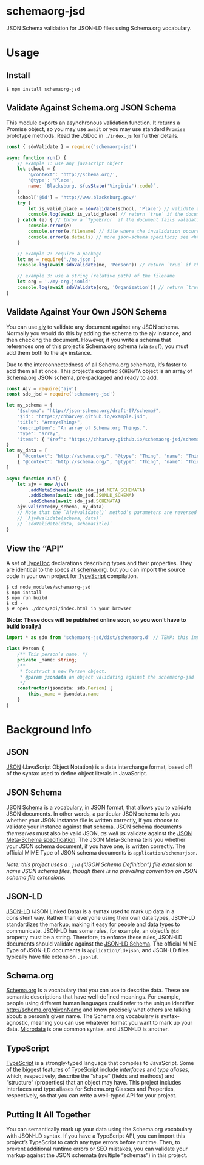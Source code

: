 # schemaorg-jsd
JSON Schema validation for JSON-LD files using Schema.org vocabulary.


# Usage

## Install
```
$ npm install schemaorg-jsd
```

## Validate Against Schema.org JSON Schema

This module exports an asynchronous validation function.
It returns a Promise object, so you may use `await` or you may use standard `Promise` prototype methods.
Read the JSDoc in `./index.js` for further details.

```js
const { sdoValidate } = require('schemaorg-jsd')

async function run() {
	// example 1: use any javascript object
	let school = {
		'@context': 'http://schema.org/',
		'@type': 'Place',
		name: `Blacksburg, ${usState('Virginia').code}`,
	}
	school['@id'] = 'http://www.blacksburg.gov/'
	try {
		let is_valid_place = sdoValidate(school, 'Place') // validate against the 'Place' schema
		console.log(await is_valid_place) // return `true` if the document passes validation
	} catch (e) { // throw a `TypeError` if the document fails validation
		console.error(e)
		console.error(e.filename) // file where the invalidation occurred
		console.error(e.details) // more json-schema specifics; see <https://github.com/epoberezkin/ajv#validation-errors>
	}

	// example 2: require a package
	let me = require('./me.json')
	console.log(await sdoValidate(me, 'Person')) // return `true` if the document passes validation

	// example 3: use a string (relative path) of the filename
	let org = './my-org.jsonld'
	console.log(await sdoValidate(org, 'Organization')) // return `true` if the document passes validation
}
```


## Validate Against Your Own JSON Schema
You can use [ajv](https://www.npmjs.com/package/ajv) to validate any document against any JSON schema.
Normally you would do this by adding the schema to the ajv instance, and then checking the document.
However, if you write a schema that references one of this project’s Schema.org schema (via `$ref`),
you must add them both to the ajv instance.

Due to the interconnectedness of all Schema.org schemata, it’s faster to add them all at once.
This project’s exported `SCHEMATA` object is an array of Schema.org JSON schema,
pre-packaged and ready to add.
```js
const Ajv = require('ajv')
const sdo_jsd = require('schemaorg-jsd')

let my_schema = {
	"$schema": "http://json-schema.org/draft-07/schema#",
	"$id": "https://chharvey.github.io/example.jsd",
	"title": "Array<Thing>",
	"description": "An array of Schema.org Things.",
	"type": "array",
	"items": { "$ref": "https://chharvey.github.io/schemaorg-jsd/schema/Thing.jsd" }
}
let my_data = [
	{ "@context": "http://schema.org/", "@type": "Thing", "name": "Thing 1" },
	{ "@context": "http://schema.org/", "@type": "Thing", "name": "Thing 2" }
]

async function run() {
	let ajv = new Ajv()
		.addMetaSchema(await sdo_jsd.META_SCHEMATA)
		.addSchema(await sdo_jsd.JSONLD_SCHEMA)
		.addSchema(await sdo_jsd.SCHEMATA)
	ajv.validate(my_schema, my_data)
	// Note that the `Ajv#validate()` method’s parameters are reversed from this package’s `sdoValidate()`:
	// `Ajv#validate(schema, data)`
	// `sdoValidate(data, schemaTitle)`
}
```

## View the “API”
A set of [TypeDoc](http://typedoc.org/) declarations describing types and their properties.
They are identical to the specs at [schema.org](https://schema.org/),
but you can import the source code in your own project for
[TypeScript](http://www.typescriptlang.org/) compilation.

```
$ cd node_modules/schemaorg-jsd
$ npm install
$ npm run build
$ cd -
$ # open ./docs/api/index.html in your browser
```
**(Note: These docs will be published online soon, so you won’t have to build locally.)**

```ts
import * as sdo from 'schemaorg-jsd/dist/schemaorg.d' // TEMP: this import might change

class Person {
	/** This person’s name. */
	private _name: string;
	/**
	 * Construct a new Person object.
	 * @param jsondata an object validating against the schemaorg-jsd `Person` schema
	 */
	constructor(jsondata: sdo.Person) {
		this._name = jsondata.name
	}
}
```


# Background Info

## JSON
[JSON](http://www.json.org/) (JavaScript Object Notation) is a data interchange format,
based off of the syntax used to define object literals in JavaScript.

## JSON Schema
[JSON Schema](http://json-schema.org/) is a vocabulary, in JSON format,
that allows you to validate JSON documents.
In other words, a particular JSON schema tells you whether your JSON instance file is written correctly,
if you choose to validate your instance against that schema.
JSON schema documents *themselves* must also be valid JSON, *as well as* validate against the
[JSON Meta-Schema specification](http://json-schema.org/draft-07/schema).
The JSON Meta-Schema tells you whether your JSON schema document, if you have one, is written correctly.
The official MIME Type of JSON schema documents is `application/schema+json`.

*Note: this project uses a `.jsd` (“JSON Schema Definition”) file extension to name JSON schema files, though
there is no prevailing convention on JSON schema file extensions.*

## JSON-LD
[JSON-LD](https://json-ld.org/) (JSON Linked Data) is a syntax used to mark up data in a consistent way.
Rather than everyone using their own data types, JSON-LD standardizes the markup, making it easy
for people and data types to communicate.
JSON-LD has some rules, for example, an object’s `@id` property must be a string.
Therefore, to enforce these rules, JSON-LD documents should validate against the
[JSON-LD Schema](https://raw.githubusercontent.com/json-ld/json-ld.org/master/schemas/jsonld-schema.json).
The official MIME Type of JSON-LD documents is `application/ld+json`,
and JSON-LD files typically have file extension `.jsonld`.

## Schema.org
[Schema.org](https://schema.org/) Is a vocabulary that you can use to describe data.
These are semantic descriptions that have well-defined meanings.
For example, people using different human languages could refer to the unique identifier http://schema.org/givenName
and know precisely what others are talking about: a person’s given name.
The Schema.org vocabulary is syntax-agnostic, meaning you can use whatever format you want to mark up your data.
[Microdata](https://www.w3.org/TR/microdata/) is one common syntax, and JSON-LD is another.

## TypeScript
[TypeScript](https://www.typescriptlang.org/) is a strongly-typed language that compiles to JavaScript.
Some of the biggest features of TypeScript include *interfaces* and *type aliases*, which, respectively,
describe the “shape” (fields and methods) and “structure” (properties) that an object may have.
This project includes interfaces and type aliases for Schema.org Classes and Properties, respectively,
so that you can write a well-typed API for your project.

## Putting It All Together
You can semantically mark up your data using the Schema.org vocabulary with JSON-LD syntax.
If you have a TypeScript API, you can import this project’s TypeScript to catch any type errors before runtime.
Then, to prevent additional runtime errors or SEO mistakes, you can validate your markup against
the JSON schemata (multiple “schemas”) in this project.
